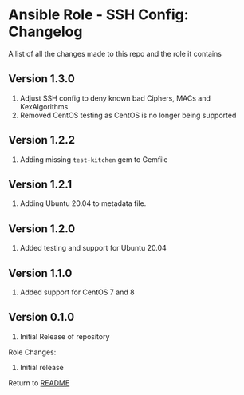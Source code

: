 Ansible Role - SSH Config: Changelog
=====================================
A list of all the changes made to this repo and the role it contains

Version 1.3.0
-------------

1. Adjust SSH config to deny known bad Ciphers, MACs and KexAlgorithms
2. Removed CentOS testing as CentOS is no longer being supported

Version 1.2.2
-------------

1. Adding missing `test-kitchen` gem to Gemfile

Version 1.2.1
-------------

1. Adding Ubuntu 20.04 to metadata file.

Version 1.2.0
-------------

1. Added testing and support for Ubuntu 20.04

Version 1.1.0
-------------

1. Added support for CentOS 7 and 8

Version 0.1.0
-------------

1. Initial Release of repository

Role Changes:

1. Initial release

Return to [README](README.md)
